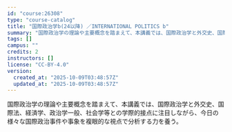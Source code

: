 ```yaml
---
id: "course:26308"
type: "course-catalog"
title: "国際政治学b(24以降) ／INTERNATIONAL POLITICS b"
summary: "国際政治学の理論や主要概念を踏まえて、本講義では、国際政治学と外交史、国際法、経済学、政治学一般、社会学等との学際的接点に注目しながら、今日の様々な国際政治事件や事象を複眼的な視点で分析する力を養う。"
tags: []
campus: ""
credits: 2
instructors: []
license: "CC-BY-4.0"
version:
  created_at: "2025-10-09T03:48:57Z"
  updated_at: "2025-10-09T03:48:57Z"
---
```

国際政治学の理論や主要概念を踏まえて、本講義では、国際政治学と外交史、国際法、経済学、政治学一般、社会学等との学際的接点に注目しながら、今日の様々な国際政治事件や事象を複眼的な視点で分析する力を養う。
